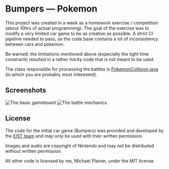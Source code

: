 # Bumpers &mdash; Pokemon
This project was created in a week as a homework exercise / competition (about 10hrs of actual programming). The goal of the exercise was to modify a very limited car game to be as creative as possible. A strict CI pipeline needed to pass, so the code base contains a lot of inconsistency between cars and pokemon.

Be warned: the limitations mentioned above (especially the tight time constraint) resulted in a rather <em>hacky</em> code that is not meant to be used. 

The class responsible for processing the battles is [PokemonCollision.java](https://github.com/plainerman/bumpers-pokemon/blob/master/src/de/tum/in/ase/eist/collision/PokemonCollision.java) (in which you are probably most interested).

## Screenshots
![The basic gameboard](https://i.imgur.com/2W5MB4q.png)
![The battle mechanics](https://thumbs.gfycat.com/SimilarFlashyArizonaalligatorlizard-size_restricted.gif)

## License
The code for the initial car game (Bumpers) was provided and developed by the [EIST team](https://ase.in.tum.de/lehrstuhl_1/teaching/summer-2019/123-teaching/st19/1032-eist-2019) and may only be used with their written permission.

Images and audio are copyright of Nintendo and may not be distributed without written permission.

All other code is licensed by me, Michael Plainer, under the MIT license.